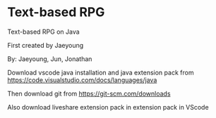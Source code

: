 # Text-based RPG
Text-based RPG on Java

First created by Jaeyoung

By: Jaeyoung, Jun, Jonathan

Download vscode java installation and java extension pack from https://code.visualstudio.com/docs/languages/java

Then download git from https://git-scm.com/downloads

Also download liveshare extension pack in extension pack in VScode